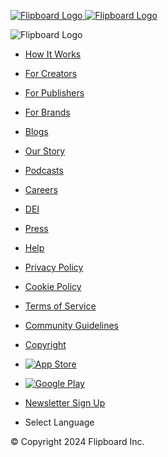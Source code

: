  [![Flipboard Logo](https://about.flipboard.com/wp-content/themes/flipboard/dist/img/flipboard-logo.svg) ![Flipboard Logo](https://about.flipboard.com/wp-content/themes/flipboard/dist/img/logomark.png)](https://about.flipboard.com/)

![Flipboard Logo](https://about.flipboard.com/wp-content/themes/flipboard/dist/img/badge-white.svg)

* [How It Works](https://about.flipboard.com/how-it-works/)
* [For Creators](https://about.flipboard.com/for-creators/)
* [For Publishers](https://about.flipboard.com/forpublishers/)
* [For Brands](https://about.flipboard.com/for-brands/)
* [Blogs](https://about.flipboard.com/blog/)

* [Our Story](https://about.flipboard.com/ourstory/)
* [Podcasts](https://about.flipboard.com/podcasts/)
* [Careers](https://about.flipboard.com/careers/)
* [DEI](https://about.flipboard.com/diversity-equality-inclusion/)
* [Press](https://about.flipboard.com/press)
* [Help](https://flipboard.helpshift.com/hc/en/)

* [Privacy Policy](https://about.flipboard.com/privacy-policy/)
* [Cookie Policy](https://about.flipboard.com/cookie-policy/)
* [Terms of Service](https://about.flipboard.com/terms-of-service/)
* [Community Guidelines](https://about.flipboard.com/community-guidelines/)
* [Copyright](https://about.flipboard.com/copyright/)

* [![App Store](https://about.flipboard.com/wp-content/themes/flipboard/dist/img/app-store-light.svg)](https://app.adjust.com/16v6b0?fallback=https%3A%2F%2Fapps.apple.com%2Fus%2Fapp%2Fflipboard-latest-stories%2Fid358801284%23%3Fplatform%3Diphone&fallback_lp=https%3A%2F%2Fapps.apple.com%2Fus%2Fapp%2Fflipboard-latest-stories%2Fid358801284%23%3Fplatform%3Diphone)
* [![Google Play](https://about.flipboard.com/wp-content/themes/flipboard/dist/img/google-play.png)](https://app.adjust.com/9a5tq0m?fallback=https%3A%2F%2Fplay.google.com%2Fstore%2Fapps%2Fdetails%3Fid%3Dflipboard.app%26hl%3Den_US%26gl%3DUS&fallback_lp=https%3A%2F%2Fplay.google.com%2Fstore%2Fapps%2Fdetails%3Fid%3Dflipboard.app%26hl%3Den_US%26gl%3DUS)
* [Newsletter Sign Up](https://flipboard.com/newsletters)
* Select Language

© Copyright 2024 Flipboard Inc.